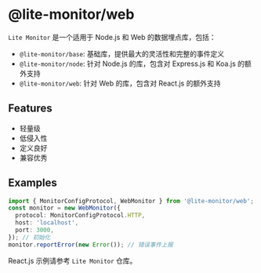 # @lite-monitor/web

`Lite Monitor` 是一个适用于 Node.js 和 Web 的数据埋点库，包括：

- `@lite-monitor/base`: 基础库，提供最大的灵活性和完整的事件定义
- `@lite-monitor/node`: 针对 Node.js 的库，包含对 Express.js 和 Koa.js 的额外支持
- `@lite-monitor/web`: 针对 Web 的库，包含对 React.js 的额外支持

## Features

- 轻量级
- 低侵入性
- 定义良好
- 兼容优秀

## Examples

```typescript
import { MonitorConfigProtocol, WebMonitor } from '@lite-monitor/web';
const monitor = new WebMonitor({
  protocol: MonitorConfigProtocol.HTTP,
  host: 'localhost',
  port: 3000,
}); // 初始化
monitor.reportError(new Error()); // 错误事件上报
```

React.js 示例请参考 `Lite Monitor` 仓库。
